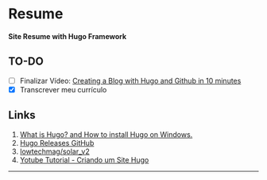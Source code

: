# Resume

#### Site Resume with Hugo Framework

## TO-DO

- [ ] Finalizar Vídeo: [Creating a Blog with Hugo and Github in 10 minutes](https://www.youtube.com/watch?v=LIFvgrRxdt4)
- [x] Transcrever meu currículo

## Links

1. [What is Hugo? and How to install Hugo on Windows.](https://www.youtube.com/watch?v=N-QRjEJsBRU)
2. [Hugo Releases GitHub](https://github.com/gohugoio/hugo/releases)
3. [lowtechmag/solar_v2](https://github.com/lowtechmag/solar_v2)
4. [Yotube Tutorial -  Criando um Site Hugo](https://www.youtube.com/results?search_query=create+hugo+site)

---
